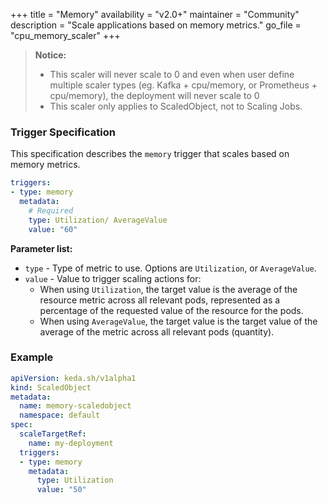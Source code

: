 +++
title = "Memory"
availability = "v2.0+"
maintainer = "Community"
description = "Scale applications based on memory metrics."
go_file = "cpu_memory_scaler"
+++

> **Notice:**
> - This scaler will never scale to 0 and even when user define multiple scaler types (eg. Kafka + cpu/memory, or Prometheus + cpu/memory), the deployment will never scale to 0
> - This scaler only applies to ScaledObject, not to Scaling Jobs.

### Trigger Specification

This specification describes the `memory` trigger that scales based on memory metrics.

```yaml
triggers:
- type: memory
  metadata:
    # Required
    type: Utilization/ AverageValue
    value: "60"
```

**Parameter list:**

- `type` - Type of metric to use. Options are `Utilization`, or `AverageValue`.
- `value` - Value to trigger scaling actions for:
	- When using `Utilization`, the target value is the average of the resource metric across all relevant pods, represented as a percentage of the requested value of the resource for the pods.
	- When using `AverageValue`, the target value is the target value of the average of the metric across all relevant pods (quantity).

### Example

```yaml
apiVersion: keda.sh/v1alpha1
kind: ScaledObject
metadata:
  name: memory-scaledobject
  namespace: default
spec:
  scaleTargetRef:
    name: my-deployment
  triggers:
  - type: memory
    metadata:
      type: Utilization
      value: "50"
```
